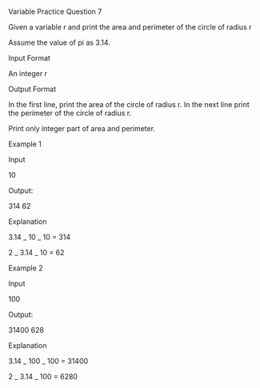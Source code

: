Variable Practice Question 7

Given a variable r and print the area and perimeter of the circle of radius r

Assume the value of pi as 3.14.

Input Format

An integer r

Output Format

In the first line, print the area of the circle of radius r. In the next line print the perimeter of the circle of radius r.

Print only integer part of area and perimeter.

Example 1

Input

10

Output:

314
62

Explanation

3.14 _ 10 _ 10 = 314

2 _ 3.14 _ 10 = 62

Example 2

Input

100

Output:

31400
628

Explanation

3.14 _ 100 _ 100 = 31400

2 _ 3.14 _ 100 = 6280
